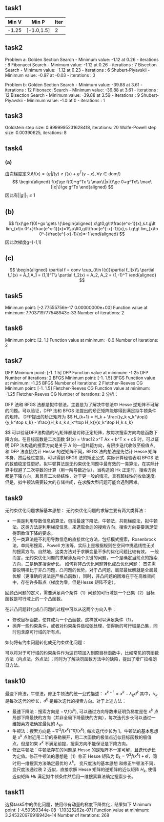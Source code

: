 ## task1

| Min V | Min P      | Iter |
| ----- | ---------- | ---- |
| -1.25 | [-1.0,1.5] | 2    |
## task2
Problem a:
Golden Section Search - Minimum value: -1.12 at 0.26 - iterations : 8
Fibonacci Search - Minimum value: -1.12 at 0.26 - iterations : 7
Bisection Search - Minimum value: -1.12 at 0.23 - iterations : 6
Shubert-Piyavskii - Minimum value: -0.97 at -0.03 - iterations : 3

Problem b:
Golden Section Search - Minimum value: -39.88 at 3.61 - iterations : 12
Fibonacci Search - Minimum value: -39.88 at 3.61 - iterations : 12
Bisection Search - Minimum value: -39.88 at 3.59 - iterations : 9
Shubert-Piyavskii - Minimum value: -1.0 at 0 - iterations : 1

## task3
Goldstein step size: 0.9999995231628418, iterations: 20
Wolfe-Powell step size: 0.00390625, iterations: 8

## task4
### (a)
由次梯度定义$\partial f(x)= \{g|f(y)\ge f(x)+g^T(y-x),\forall y\in\text{dom} f \}$
$$
\begin{aligned}
f(x)\ge f(0)+g^Tx \\
\max\{|x|\}\ge 0+g^Tx\\
\max\{|x|\}\ge g^Tx
\end{aligned}
$$
因此有$||g||_1\le1$
## (b)
$$
	f(x)\ge f(0)+gx \gets \{\begin{aligned}
	x\gt0,g\lt\frac{e^x-1}{x},s.t.g\lt lim_{x\to 0^+}\frac{e^x-1}{x}=1\\
	x\lt0,g\lt\frac{e^{-x}-1}{x},s.t.g\gt lim_{x\to 0^-}\frac{e^{-x}-1}{x}=-1
	\end{aligned}
$$
因此次梯度g=[-1,1]
## (c)
$$
\begin{aligned}
\partial f = conv \cup_{i\in I(x)}\partial f_i(x)\\
\partial f_1(x) = A_1,A_1 = (1,1)^T\\
\partial f_2(x) = A_2, A_2 = (1,-1)^T
\end{aligned}
$$
## task5
Minimum point: [-2.77555756e-17  0.00000000e+00]
Function value at minimum: 7.703719777548943e-33
Number of iterations: 2

## task6
Minimum point: [2. 1.]
Function value at minimum: -8.0
Number of iterations: 2

## task7
DFP Minimum point: [-1.   1.5]
DFP Function value at minimum: -1.25
DFP Number of iterations: 2
BFGS Minimum point: [-1.   1.5]
BFGS Function value at minimum: -1.25
BFGS Number of iterations: 2
Fletcher-Reeves CG Minimum point: [-1.   1.5]
Fletcher-Reeves CG Function value at minimum: -1.25
Fletcher-Reeves CG Number of iterations: 2
分析：

DFP 法和 BFGS 法都是拟牛顿法，主要是为了解决牛顿法中 Hesse 逆矩阵不可解的问题。可以验证，DFP 法和 BFGS 法提出的矫正矩阵能够得到满足拟牛顿条件的矩阵。
DFP提出的矫正矩阵为
$$ H_{k+1} = H_k + \frac{(y_k y_k^\top)}{y_k^\top s_k} - \frac{(H_k s_k s_k^\top H_k)}{s_k^\top H_k s_k}

$$
可以验证DFP法构造的$H_k$矩阵都是对称正定矩阵，故每次搜索方向均是函数下降方向。在目标函数是二次函数 $f(x) = \frac12 x^T Ax + b^T x + c$ 时，可以证明 DFP 法构造的搜索方向是关于 A 的一组共轭方向，有限步迭代收敛至极值点。
和 DFP 法直接估计 Hesse 的逆矩阵不同，BFGS 法的想法是先估计 Hesse 矩阵本身，然后经过变换，可以得到 BFGS 法的矫正公式.
实际计算经验表明 BFGS 法的数值稳定性更好。拟牛顿算法是无约束优化问题中最有效的一类算法，在实际计算中规避了二次导数的计算（用一阶导数近似），当构造的 Hk 正定时，搜索方向都是下降方向，且具有二次终结性，对于更一般的情况，具有超线性的收敛速度。但是，拟牛顿法需要较大的存储空间，在求解大型问题可能会遇到困难。

## task9
无约束优化问题求解基本思想：
无约束优化问题的求解主要有两大类算法：
- 一类是利用导数信息的算法，包括最速下降法，牛顿法，共轭梯度法，拟牛顿法。这类方法是利用梯度信息，来选取合适的搜索方向，搜索方向要要满足使得函数值下降的要求。
- 另一类算法是不利用导数信息的直接优化方法，包括模式搜索，Rosenbrock 法，单纯形搜索，Powell 方法等，实际上是根据规则在空间中挑选线性无关的搜索方向，自然地，这类方法对于求解变量不多的优化问题比较有效。
一般而言，无约束优化问题的求解涉及两个关键的问题，一个是确定当前点的搜索方向，二是确定搜索步长。
如何将非凸优化问题转化成凸优化问题：
首先需要说明相比于非凸问题，凸问题的优势。对于凸问题，局部最优解就是全局最优解（更准确的说法是严格凸函数），同时，非凸问题的困难在于在高维空间中，存在许多鞍点（梯度为零，但是Hesse 矩阵不定）。

回顾凸问题的定义，需要满足两个条件（1）问题的可行域是一个凸集（2）目标函数是可行域上的一个凸函数。

在非凸问题转化成凸问题的过程中可以从这两个方向入手：

- 修改目标函数，使其成为一个凸函数，这样就可以满足条件（1）。
- 抛弃一些约束条件，或者对约束条件做松弛处理，使得新的可行域是凸集，同时包含原可行域的所有点。

如何将有约束问题转化成无约束优化问题：

可以将对于可行域的约束条件作为惩罚项加入到原目标函数中，比如常见的罚函数方法（内点法，外点法）；同时为了解决罚函数方法中的缺陷，提出了增广拉格朗日方法。

## task10
最速下降法，牛顿法，修正牛顿法的统一公式描述：
$x^{k+1} = x^k − \lambda_k d^k$
其中，$λ_k$ 是每次迭代的步长，$d^k$ 是每次迭代的搜索方向。对于上述方法：
- 最速下降法：搜索方向是 $−\nabla f(x^k )$, 可以通过方向导数来证明负梯度是在 $x^k$ 点局部下降最快的方向（并非全局下降最快的方向），每次迭代步长可以通过一维搜索方法确定最优的 $λ_k$。
- 牛顿法：搜索方向是 $−\nabla^2f(x^k )^ −\nabla f(x^k )$, 每次迭代步长为 1。牛顿法的基本思想是 $x^k$ 点附近用二阶的泰勒展开，用二次函数的极值点近似目标函数的极值点，但是如果 $x^k$ 不满足前提，搜索方向不能保证是下降方向。
- 修正牛顿法：牛顿法存在的问题是 Hesse 的逆矩阵不一定可解，且迭代步长为定值。修正牛顿法的思想是（1）修正 Hesse 矩阵为 $B_k = \nabla^2f(x^k ) + \epsilon I$，同时用一维搜索方法确定最优的 $λ^k$。
变尺度法的基本思想
和修正牛顿法不同，变尺度法通过秩 2 近似，直接求解 Hesse 矩阵的逆矩阵的近似矩阵 $H_k$, 使得近似矩阵 $Hk$ 满足拟牛顿条件然后用一维搜索算法确定搜索步长。
## task11
选择task5中的优化问题，使用带有动量的梯度下降优化，结果如下
Minimum point: [-4.50350344e-08 -1.10325262e-07]
Function value at minimum: 3.245320676919942e-14
Number of iterations: 268